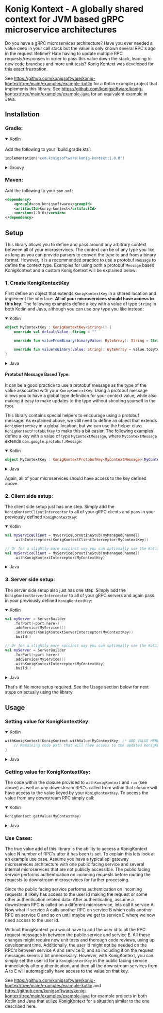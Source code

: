 Konig Kontext - A globally shared context for JVM based gRPC microservice architectures
====================================================================================

Do you have a gRPC microservices architecture? Have you ever needed a value deep in your call stack but the value is
only known several RPC's ago in the request lifetime? Hate having to update multiple RPC requests/responses in order to
pass this value down the stack, leading to new code branches and more unit tests? Konig Kontext was developed for this
exact frustration.

See https://github.com/konigsoftware/konig-kontext/tree/main/examples/example-kotlin for a Kotlin example project that implements this
library. See https://github.com/konigsoftware/konig-kontext/tree/main/examples/example-java for an equivalent example in Java.

Installation
------------

### Gradle:

<details open>
<summary>Kotlin</summary>
<br>
Add the following to your `build.gradle.kts`:

```kotlin
implementation("com.konigsoftware:konig-kontext:1.0.0")
```
</details>

<details>
<summary>Groovy</summary>
<br>
Add the following to your `build.gradle`:

```groovy
implementation 'com.konigsoftware:konig-kontext:1.0.0'
```
</details>


### Maven:

Add the following to your `pom.xml`:

```xml
<dependency>
    <groupId>com.konigsoftware</groupId>
    <artifactId>konig-kontext</artifactId>
    <version>1.0.0</version>
</dependency>
```

Setup
-----

This library allows you to define and pass around any arbitrary context between all of your microservices. The context
can be of any type you like, as long as you can provide parsers to convert the type to and from a binary format.
However, it is a recommended practice to use a protobuf `Message` to define the context type. Examples for using both a
protobuf `Message` based KonigKontext and a custom KonigKontext will be explained below:

### 1. Create KonigKontextKey

First define an object that extends `KonigKontextKey` in a shared location and implement the interface. **All of your microservices should have access to this key**.
The following examples define a key with a value of type `String` in both Kotlin and Java, although you can use _any_ type you like instead:

<details open>
<summary>Kotlin</summary>

```kotlin
object MyContextKey : KonigKontextKey<String>() {
    override val defaultValue: String = ""

    override fun valueFromBinary(binaryValue: ByteArray): String = String(binaryValue)

    override fun valueToBinary(value: String): ByteArray = value.toByteArray()
}
```
</details>

<details>
<summary>Java</summary>

```java
public class GlobalContextKeys {
    public static final KonigKontextKey<String> MY_CONTEXT_KEY = new KonigKontextKey<>() {
        @Override
        public String getDefaultValue() {
            return "";
        }

        @Override
        public byte[] valueToBinary(String s) {
            return s.getBytes(StandardCharsets.UTF_8);
        }

        @Override
        public String valueFromBinary(byte[] bytes) {
            return new String(bytes, StandardCharsets.UTF_8);
        }
    };
}
```
</details>


#### Protobuf Message Based Type:

It can be a good practice to use a protobuf message as the type of the value associated with your `KonigKontextKey`. Using a protobuf message
allows you to have a global type definition for your context value, while also making it easy to make updates to the type without shooting yourself
in the foot. 

This library contains special helpers to encourage using a protobuf message. As explained above, we still need to define an object 
that extends `KonigKontextKey` in a global location, but we can use the helper class `KonigKontextProtobufKey` to make this a bit easier.
The following examples define a key with a value of type `MyContextMessage`, where `MyContextMessage` extends `com.google.protobuf.Message`:

<details open>
<summary>Kotlin</summary>

```kotlin
object MyContextKey : KonigKontextProtobufKey<MyContextMessage>(MyContextMessage::class)
```
</details>

<details>
<summary>Java</summary>

```java
public class GlobalContextKeys {
    public static final KonigKontextProtobufKey<MyContextMessage> MY_CONTEXT_KEY = KonigKontextProtobufKey.fromJavaClass(MyContextMessage.class);
};
```
</details>

Again, all of your microservices should have access to the key defined above.

### 2. Client side setup:

The client side setup just has one step. Simply add the `KonigKontextClientInterceptor` to all of your gRPC clients and
pass in your previously defined `KonigKontextKey`:

<details open>
<summary>Kotlin</summary>

```kotlin
val myServiceClient = MyServiceCoroutineStub(myManagedChannel)
    .withInterceptors(KonigKontextClientInterceptor(MyContextKey))

// Or for a slightly more succinct way you can optionally use the Kotlin idiomatic helper function instead:
val myServiceClient = MyServiceCoroutineStub(myManagedChannel)
    .withKonigKontextInterceptor(MyContextKey)
```
</details>

<details>
<summary>Java</summary>

```java
MyServiceBlockingStub myServiceClient = MyServiceGrpc
        .newBlockingStub(ManagedChannelBuilder.forTarget("port here").usePlaintext().build())
        .withInterceptors(new KonigKontextClientInterceptor<>(GlobalContextKeys.MY_CONTEXT_KEY));
```
</details>

### 3. Server side setup:

The server side setup also just has one step. Simply add the `KonigKontextServerInterceptor` to all of your gRPC servers
and again pass in your previously defined `KonigKontextKey`:

<details open>
<summary>Kotlin</summary>

```kotlin
val myServer = ServerBuilder
    .forPort(<port here>)
    .addService(MyService())
    .intercept(KonigKontextServerInterceptor(MyContextKey))
    .build()

// Or for a slightly more succinct way you can optionally use the Kotlin idiomatic helper function instead:
val myServer = ServerBuilder
    .forPort(<port here>)
    .addService(MyService())
    .withKonigKontextInterceptor(MyContextKey)
    .build() 
```
</details>

<details>
<summary>Java</summary>

```java
Server myServer = ServerBuilder
        .forPort(<port here>)
        .addService(new MyService())
        .intercept(new KonigKontextServerInterceptor<>(GlobalContextKeys.MY_CONTEXT_KEY))
        .build();
```
</details>

That's it! No more setup required. See the Usage section below for next steps on actually using the library.

Usage
-----

### Setting value for KonigKontextKey:

<details open>
<summary>Kotlin</summary>

```kotlin
withKonigKontext(KonigKontext.withValue(MyContextKey, /* ADD VALUE HERE */)) {
    // Remaining code path that will have access to the updated KonigKontext
}
```
</details>

<details>
<summary>Java</summary>

```java
KonigKontext.withValue(GlobalContextKeys.MY_CONTEXT_KEY, /* set value here */).run(() -> {
    // Remaining code path that will have access to the updated KonigKontext 
})
```
</details>

### Getting value for KonigKontextKey:

The code within the closure provided to `withKonigKontext` and `run` (see above) as well as _any_ downstream RPC's called from within that
closure will have access to the value keyed by your `KonigKontextKey`. To access the value from any downstream RPC simply call:

<details open>
<summary>Kotlin</summary>

```kotlin
KonigKontext.getValue(MyContextKey)
```

</details>

<details>
<summary>Java</summary>

```java
KonigKontext.getValue(GlobalContextKeys.MY_CONTEXT_KEY)
```
</details>

### Use Cases:

The true value add of this library is the ability to access a KonigKontext value N number of RPC's after it has been is set.
To explain this lets look at an example use case. Assume you have a typical api gateway microservices architecture with
one public facing service and several internal microservices that are not publicly accessible. The public facing service
performs authentication on incoming requests before routing the requests to downstream microservices for further
processing.

Since the public facing service performs authentication on incoming requests, it likely has access to the user id making
the request or some other authentication related data. After authenticating, assume a downstream RPC is called on a
different microservice, lets call it service A. Now what if service A calls another RPC on service B which calls another
RPC on service C and so on until maybe we get to service E where we now need access to the user id.

Without KonigKontext you would have to add the user id to all the RPC request messages in between the public service and
service E. All these changes might require new unit tests and thorough code reviews, using up development time.
Additionally, the user id might not be needed on the RPC's between service A and service D, and so including it on the
request messages seems a bit unnecessary. However, with KonigKontext, you can simply set the user id for a `KonigKontextKey` 
in the public facing service immediately after authentication, and then all the downstream services from A to E will
automagically have access to the value on that key.

See https://github.com/konigsoftware/konig-kontext/tree/main/examples/example-kotlin and https://github.com/konigsoftware/konig-kontext/tree/main/examples/example-java
for example projects in both Kotlin and Java that utilize KonigKontext for a situation similar to the one described here.